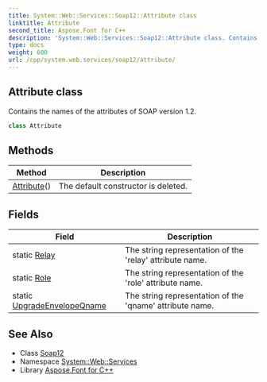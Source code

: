 ```yaml
---
title: System::Web::Services::Soap12::Attribute class
linktitle: Attribute
second_title: Aspose.Font for C++
description: 'System::Web::Services::Soap12::Attribute class. Contains the names of the attributes of SOAP version 1.2 in C++.'
type: docs
weight: 600
url: /cpp/system.web.services/soap12/attribute/
---
```

## Attribute class


Contains the names of the attributes of SOAP version 1.2.

```cpp
class Attribute
```

## Methods

| Method | Description |
| --- | --- |
| [Attribute](./attribute/)() | The default constructor is deleted. |
## Fields

| Field | Description |
| --- | --- |
| static [Relay](./relay/) | The string representation of the 'relay' attribute name. |
| static [Role](./role/) | The string representation of the 'role' attribute name. |
| static [UpgradeEnvelopeQname](./upgradeenvelopeqname/) | The string representation of the 'qname' attribute name. |
## See Also

* Class [Soap12](../)
* Namespace [System::Web::Services](../../)
* Library [Aspose.Font for C++](../../../)
